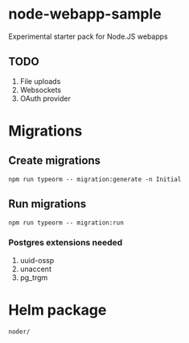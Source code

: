 # node-webapp-sample

Experimental starter pack for Node.JS webapps

## TODO

1. File uploads
1. Websockets
1. OAuth provider

# Migrations

## Create migrations

    npm run typeorm -- migration:generate -n Initial

## Run migrations

    npm run typeorm -- migration:run

### Postgres extensions needed

1. uuid-ossp
1. unaccent
1. pg_trgm

# Helm package

    noder/
